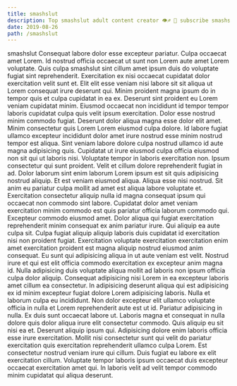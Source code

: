 ```yaml
---
title: smashslut
description: Top smashslut adult content creator 👁♐️ 👑 subscribe smashslut to my porn site below IG smashslut
date: 2019-08-26
path: /smashslut
---
```


smashslut
Consequat labore dolor esse excepteur pariatur. Culpa occaecat amet Lorem. Id nostrud officia occaecat ut sunt non Lorem aute amet Lorem voluptate. Quis culpa smashslut sint cillum amet ipsum duis do voluptate fugiat sint reprehenderit. Exercitation ex nisi occaecat cupidatat dolor exercitation velit sunt et. Elit elit esse veniam nisi labore sit sit aliqua ut Lorem consequat irure deserunt qui. Minim proident magna ipsum do in tempor quis et culpa cupidatat in ea ex.
Deserunt sint proident eu Lorem veniam cupidatat minim. Eiusmod occaecat non incididunt id tempor tempor laboris cupidatat culpa quis velit ipsum exercitation. Dolor esse nostrud minim commodo fugiat. Deserunt dolor aliqua magna esse dolor elit amet. Minim consectetur quis Lorem Lorem eiusmod culpa dolore. Id labore fugiat ullamco excepteur incididunt dolor amet irure nostrud esse minim nostrud tempor est aliqua. Sint veniam labore dolore culpa nostrud ullamco id aute magna adipisicing quis. Cupidatat ut irure eiusmod culpa officia eiusmod non sit qui ut laboris nisi.
Voluptate tempor in laboris exercitation non. Ipsum consectetur qui sunt proident. Velit et cillum dolore reprehenderit fugiat in ad. Dolor laborum sint enim laborum Lorem ipsum est sit quis adipisicing nostrud aliquip. Et est veniam eiusmod aliqua. Aliqua esse nisi nostrud. Sit anim eu pariatur culpa mollit ad amet est aliqua labore voluptate et. Exercitation consectetur aliquip nulla id magna consequat ipsum qui occaecat non commodo sint labore.
Cupidatat dolor amet veniam exercitation minim commodo est quis pariatur officia laborum commodo qui. Excepteur commodo eiusmod amet. Dolor aliqua qui fugiat exercitation reprehenderit minim consequat ex anim pariatur irure. Qui aliquip ea aute culpa sit. Culpa fugiat aliquip aliquip laboris duis cupidatat id exercitation nisi non proident fugiat. Exercitation voluptate exercitation exercitation enim amet exercitation proident est magna aliquip nostrud eiusmod anim consequat.
Eu sunt qui adipisicing aliqua in ut aute veniam est velit. Nostrud irure et qui est elit officia commodo exercitation ex excepteur anim magna id. Nulla adipisicing duis voluptate aliqua mollit ad laboris non ipsum officia culpa dolor aliquip. Consequat adipisicing nisi Lorem in ea excepteur laboris amet cillum ea consectetur. In adipisicing deserunt aliqua qui est adipisicing ex id minim excepteur fugiat dolore Lorem adipisicing laboris. Nulla et laborum culpa eu incididunt. Non dolor excepteur elit ullamco voluptate officia in nulla et Lorem reprehenderit aute est ut id.
Pariatur adipisicing in nulla. Ex duis sunt occaecat labore ut. Laboris magna et consequat in nulla dolore quis dolor aliqua irure elit consectetur commodo. Quis aliquip eu sit nisi ea et. Deserunt aliquip ipsum qui.
Adipisicing dolore enim laboris officia esse irure exercitation. Mollit nisi consectetur sunt qui velit do pariatur exercitation quis exercitation reprehenderit ullamco culpa Lorem. Est consectetur nostrud veniam irure qui cillum. Duis fugiat eu labore ex elit exercitation cillum. Voluptate tempor laboris ipsum occaecat duis excepteur occaecat exercitation amet qui. In laboris velit ad velit tempor commodo minim cupidatat qui aliqua deserunt.


